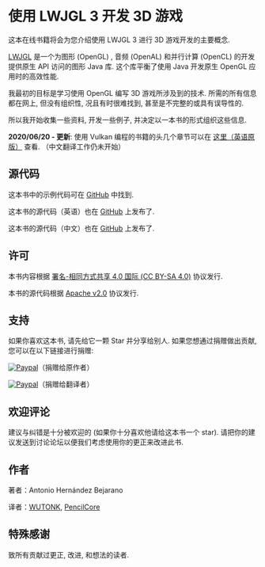 # 使用 LWJGL 3 开发 3D 游戏

这本在线书籍将会为您介绍使用 LWJGL 3 进行 3D 游戏开发的主要概念.

[LWJGL](http://www.lwjgl.org/) 是一个为图形 \(OpenGL\) , 音频 \(OpenAL\) 和并行计算 \(OpenCL\) 的开发提供原生 API 访问的图形 Java 库. 这个库平衡了使用 Java 开发原生 OpenGL 应用时的高效性能.

我最初的目标是学习使用 OpenGL 编写 3D 游戏所涉及到的技术. 所需的所有信息都在网上, 但没有组织性, 况且有时很难找到, 甚至是不完整的或具有误导性的.

所以我开始收集一些资料, 开发一些例子, 并决定以一本书的形式组织这些信息.

**2020/06/20 - 更新**: 使用 Vulkan 编程的书籍的头几个章节可以在 [这里（英语原版）](https://github.com/lwjglgamedev/vulkanbook) 查看. （中文翻译工作仍未开始）

## 源代码

这本书中的示例代码可在 [GitHub](https://github.com/lwjglgamedev/lwjglbook) 中找到.

这本书的源代码（英语）也在 [GitHub](https://github.com/lwjglgamedev/lwjglbook-bookcontents) 上发布了.

这本书的源代码（中文）也在 [GitHub](https://github.com/CraftStarStudio/lwjglbook-bookcontents-zh_CN) 上发布了.

## 许可

本书内容根据 [署名-相同方式共享 4.0 国际 \(CC BY-SA 4.0\)](http://creativecommons.org/licenses/by-sa/4.0/) 协议发行.

本书的源代码根据 [Apache v2.0](https://www.apache.org/licenses/LICENSE-2.0 "Apache v2.0") 协议发行.

## 支持

如果你喜欢这本书, 请先给它一颗 Star 并分享给别人. 如果您想通过捐赠做出贡献, 您可以在以下链接进行捐赠: 

[![Paypal](https://www.paypalobjects.com/en_US/i/btn/btn_donate_LG.gif)](https://www.paypal.com/cgi-bin/webscr?cmd=_s-xclick&hosted_button_id=5MH9AA9TPQQBN)（捐赠给原作者）

[![Paypal](https://www.paypalobjects.com/en_US/i/btn/btn_donate_LG.gif)](#)（捐赠给翻译者）

## 欢迎评论

建议与纠错是十分被欢迎的 \(如果你十分喜欢他请给这本书一个 star\). 请把你的建议发送到讨论论坛以便我们考虑使用你的更正来改进此书.

## 作者

著者：Antonio Hernández Bejarano

译者：[WUTONK](https://github.com/WUTONK), [PencilCore](https://github.com/PencilCore)

## 特殊感谢

致所有贡献过更正, 改进, 和想法的读者.